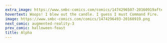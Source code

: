 ```yaml
---
extra_image: https://www.smbc-comics.com/comics/1474296507-20160919after.png
hovertext: Woops! I blew out the candle. I guess I must Command Fire.
image: https://www.smbc-comics.com/comics/1474296493-20160919.png
next_comic: augmented-reality-3
prev_comic: halloween-feast
title: Alpha
---
```


